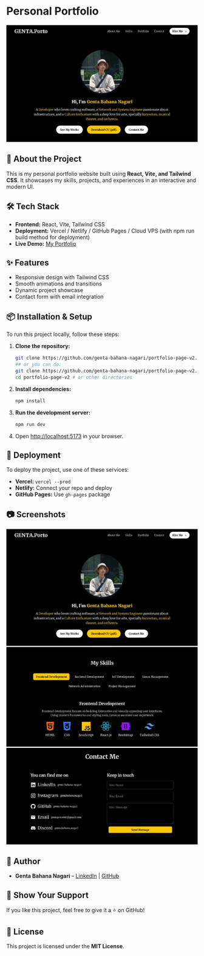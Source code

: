 # Personal Portfolio

![Portfolio Preview](./screenshot_1.jpeg)

## 🚀 About the Project
This is my personal portfolio website built using **React, Vite, and Tailwind CSS**. It showcases my skills, projects, and experiences in an interactive and modern UI.

## 🛠️ Tech Stack
- **Frontend:** React, Vite, Tailwind CSS
- **Deployment:** Vercel / Netlify / GitHub Pages / Cloud VPS (with npm run build method for deployment)
- **Live Demo:** [My Portfolio](https://gentabahana.me/)

## ✨ Features
- Responsive design with Tailwind CSS
- Smooth animations and transitions
- Dynamic project showcase
- Contact form with email integration

## 📦 Installation & Setup
To run this project locally, follow these steps:

1. **Clone the repository:**
   ```sh
   git clone https://github.com/genta-bahana-nagari/portfolio-page-v2.git
   ## or you can do:
   git clone https://github.com/genta-bahana-nagari/portfolio-page-v2.git your_directory_name
   cd portfolio-page-v2 # or other directories
   ```
2. **Install dependencies:**
   ```sh
   npm install
   ```
3. **Run the development server:**
   ```sh
   npm run dev
   ```
4. Open [http://localhost:5173](http://localhost:5173) in your browser.

## 🚀 Deployment
To deploy the project, use one of these services:
- **Vercel:** `vercel --prod`
- **Netlify:** Connect your repo and deploy
- **GitHub Pages:** Use `gh-pages` package

## 📷 Screenshots
![Home Page](./screenshot_1.jpeg)
![Projects Section](./screenshot_2.jpeg)
![Contact Section](./screenshot_3.jpeg)

## 👤 Author
- **Genta Bahana Nagari** – [LinkedIn](https://www.linkedin.com/in/genta-bahana-nagari/) | [GitHub](https://github.com/genta-bahana-nagari)

## 🌟 Show Your Support
If you like this project, feel free to give it a ⭐ on GitHub!

## 📜 License
This project is licensed under the **MIT License**.
